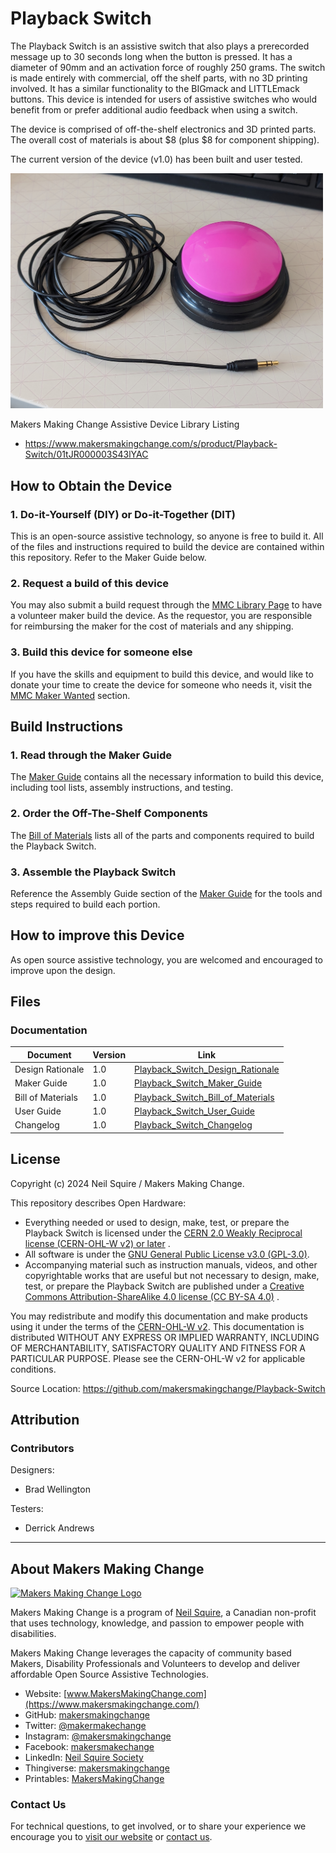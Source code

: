 <!--- Open Source Assistive Technology: GitHub Readme Template --->

<!--- TITLE --->
# Playback Switch

<!--- SUMMARY --->
The Playback Switch is an assistive switch that also plays a prerecorded message up to 30 seconds long when the button is pressed. It has a diameter of 90mm and an activation force of roughly 250 grams. The switch is made entirely with commercial, off the shelf parts, with no 3D printing involved. It has a similar functionality to the BIGmack and LITTLEmack buttons. This device is intended for users of assistive switches who would benefit from or prefer additional audio feedback when using a switch.

The device is comprised of off-the-shelf electronics and 3D printed parts. The overall cost of materials is about $8 (plus $8 for component shipping).

The current version of the device (v1.0) has been built and user tested.

<img src="Photos/Playback-Switch.jpg" width="500" alt="Picture of Playback Switch.">

Makers Making Change Assistive Device Library Listing
 - https://www.makersmakingchange.com/s/product/Playback-Switch/01tJR000003S43lYAC

## How to Obtain the Device
### 1. Do-it-Yourself (DIY) or Do-it-Together (DIT)

This is an open-source assistive technology, so anyone is free to build it. All of the files and instructions required to build the device are contained within this repository. Refer to the Maker Guide below.

### 2. Request a build of this device

You may also submit a build request through the [MMC Library Page](https://www.makersmakingchange.com/s/product/Playback-Switch/01tJR000003S43lYAC) to have a volunteer maker build the device. As the requestor, you are responsible for reimbursing the maker for the cost of materials and any shipping.

### 3. Build this device for someone else

If you have the skills and equipment to build this device, and would like to donate your time to create the device for someone who needs it, visit the [MMC Maker Wanted](https://makersmakingchange.com/maker-wanted/) section.


## Build Instructions

### 1. Read through the Maker Guide

The [Maker Guide](/Documentation/Playback_Switch_Maker_Guide.pdf)  contains all the necessary information to build this device, including tool lists, assembly instructions, and testing.



### 2. Order the Off-The-Shelf Components

The [Bill of Materials](/Documentation/Playback_Switch_BOM.xlsx) lists all of the parts and components required to build the Playback Switch. 


### 3. Assemble the Playback Switch

Reference the Assembly Guide section of the [Maker Guide](/Documentation/Playback_Switch_Maker_Guide.pdf) for the tools and steps required to build each portion.

## How to improve this Device
As open source assistive technology, you are welcomed and encouraged to improve upon the design. 

## Files
### Documentation
| Document             | Version | Link |
|----------------------|---------|------|
| Design Rationale     | 1.0     | [Playback_Switch_Design_Rationale](/Documentation/Playback_Switch_Design_Rationale.pdf)     |
| Maker Guide          | 1.0     | [Playback_Switch_Maker_Guide](/Documentation/Playback_Switch_Maker_Guide.pdf)     |
| Bill of Materials    | 1.0     | [Playback_Switch_Bill_of_Materials](/Documentation/Playback_Switch_BOM.xlsx)     |
| User Guide           | 1.0     | [Playback_Switch_User_Guide](/Documentation/Playback_Switch_User_Guide.pdf)    |
| Changelog            | 1.0     | [Playback_Switch_Changelog](CHANGES.txt)     |



## License
Copyright (c) 2024 Neil Squire / Makers Making Change.

This repository describes Open Hardware:
 - Everything needed or used to design, make, test, or prepare the Playback Switch is licensed under the [CERN 2.0 Weakly Reciprocal license (CERN-OHL-W v2) or later](https://cern.ch/cern-ohl ) .
 - All software is under the [GNU General Public License v3.0 (GPL-3.0)](https://www.gnu.org/licenses/gpl.html).
 - Accompanying material such as instruction manuals, videos, and other copyrightable works that are useful but not necessary to design, make, test, or prepare the Playback Switch are published under a [Creative Commons Attribution-ShareAlike 4.0 license (CC BY-SA 4.0)](https://creativecommons.org/licenses/by-sa/4.0/) .

You may redistribute and modify this documentation and make products using it under the terms of the [CERN-OHL-W v2](https://cern.ch/cern-ohl).
This documentation is distributed WITHOUT ANY EXPRESS OR IMPLIED WARRANTY, INCLUDING OF MERCHANTABILITY, SATISFACTORY QUALITY AND FITNESS FOR A PARTICULAR PURPOSE.
Please see the CERN-OHL-W v2 for applicable conditions.

Source Location: https://github.com/makersmakingchange/Playback-Switch

## Attribution

### Contributors
Designers:
 - Brad Wellington

 Testers:
  - Derrick Andrews

----

<!-- ABOUT MMC START -->
## About Makers Making Change
[<img src="https://raw.githubusercontent.com/makersmakingchange/makersmakingchange/main/img/mmc_logo.svg" width="500" alt="Makers Making Change Logo">](https://www.makersmakingchange.com/)

Makers Making Change is a program of [Neil Squire](https://www.neilsquire.ca/), a Canadian non-profit that uses technology, knowledge, and passion to empower people with disabilities.

Makers Making Change leverages the capacity of community based Makers, Disability Professionals and Volunteers to develop and deliver affordable Open Source Assistive Technologies.

 - Website: [www.MakersMakingChange.com](https://www.makersmakingchange.com/)
 - GitHub: [makersmakingchange](https://github.com/makersmakingchange)
 - Twitter: [@makermakechange](https://twitter.com/makermakechange)
 - Instagram: [@makersmakingchange](https://www.instagram.com/makersmakingchange)
 - Facebook: [makersmakechange](https://www.facebook.com/makersmakechange)
 - LinkedIn: [Neil Squire Society](https://www.linkedin.com/company/neil-squire-society/)
 - Thingiverse: [makersmakingchange](https://www.thingiverse.com/makersmakingchange/about)
 - Printables: [MakersMakingChange](https://www.printables.com/@MakersMakingChange)

### Contact Us
For technical questions, to get involved, or to share your experience we encourage you to [visit our website](https://www.makersmakingchange.com/) or [contact us](https://www.makersmakingchange.com/s/contact).
<!-- ABOUT MMC END -->

